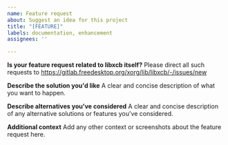 ```yaml
---
name: Feature request
about: Suggest an idea for this project
title: "[FEATURE]"
labels: documentation, enhancement
assignees: ''

---
```


**Is your feature request related to libxcb itself?**
Please direct all such requests to https://gitlab.freedesktop.org/xorg/lib/libxcb/-/issues/new

**Describe the solution you'd like**
A clear and concise description of what you want to happen.

**Describe alternatives you've considered**
A clear and concise description of any alternative solutions or features you've considered.

**Additional context**
Add any other context or screenshots about the feature request here.
